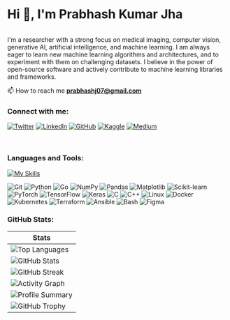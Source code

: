 # Hi 👋, I'm Prabhash Kumar Jha
<img src="https://komarev.com/ghpvc/?username=prabhashj07&style=flat-square&color=blue" alt=""/>

I'm a researcher with a strong focus on medical imaging, computer vision, generative AI, artificial intelligence, and machine learning. I am always eager to learn new machine learning algorithms and architectures, and to experiment with them on challenging datasets. I believe in the power of open-source software and actively contribute to machine learning libraries and frameworks.

📫 How to reach me **[prabhashj07@gmail.com](mailto:prabhashj07@gmail.com)**

### Connect with me:

[![Twitter](https://img.shields.io/twitter/follow/prabhashj07.svg?style=social)](https://twitter.com/prabhashj07) [![LinkedIn](https://img.shields.io/badge/LinkedIn-%230077B5.svg?logo=linkedin&logoColor=white)](https://linkedin.com/in/prabhash-kumar-jha-b2042023a/) [![GitHub](https://img.shields.io/badge/-GitHub-181717.svg?logo=GitHub&logoColor=white)](https://github.com/prabhashj07) [![Kaggle](https://img.shields.io/badge/-Kaggle-20BEFF.svg?logo=Kaggle&logoColor=white)](https://www.kaggle.com/prabhashkumarjha) [![Medium](https://img.shields.io/badge/-Medium-000000.svg?logo=Medium&logoColor=white)](https://medium.com/@prabhashj07)

<br>

### Languages and Tools:

[![My Skills](https://img.shields.io/badge/tech-stack-0690fa.svg?style=flat&logo=git&logoColor=white&labelColor=100303&color=4A154B)](https://shields.io)

<div align="left">
  <img src="https://img.shields.io/badge/-Git-F05032?style=flat&logo=git&logoColor=white" alt="Git" />
  <img src="https://img.shields.io/badge/-Python-3776AB?style=flat&logo=python&logoColor=white" alt="Python" />
  <img src="https://img.shields.io/badge/-Go-00ADD8?style=flat&logo=go&logoColor=white" alt="Go" />
  <img src="https://img.shields.io/badge/-NumPy-013243?style=flat&logo=numpy&logoColor=white" alt="NumPy" />
  <img src="https://img.shields.io/badge/-Pandas-150458?style=flat&logo=pandas&logoColor=white" alt="Pandas" />
  <img src="https://img.shields.io/badge/-Matplotlib-11557c?style=flat&logo=matplotlib&logoColor=white" alt="Matplotlib" />
  <img src="https://img.shields.io/badge/-Scikit_Learn-F7931E?style=flat&logo=scikit-learn&logoColor=white" alt="Scikit-learn" />
  <img src="https://img.shields.io/badge/-PyTorch-EE4C2C?style=flat&logo=pytorch&logoColor=white" alt="PyTorch" />
  <img src="https://img.shields.io/badge/-TensorFlow-FF6F00?style=flat&logo=tensorflow&logoColor=white" alt="TensorFlow" />
  <img src="https://img.shields.io/badge/-Keras-D00000?style=flat&logo=keras&logoColor=white" alt="Keras" />
  <img src="https://img.shields.io/badge/-C-A8B9CC?style=flat&logo=c&logoColor=white" alt="C" />
  <img src="https://img.shields.io/badge/-C++-00599C?style=flat&logo=c%2B%2B&logoColor=white" alt="C++" />
  <img src="https://img.shields.io/badge/-Linux-FCC624?style=flat&logo=linux&logoColor=white" alt="Linux" />
  <img src="https://img.shields.io/badge/-Docker-2496ED?style=flat&logo=docker&logoColor=white" alt="Docker" />
  <img src="https://img.shields.io/badge/-Kubernetes-326CE5?style=flat&logo=kubernetes&logoColor=white" alt="Kubernetes" />
  <img src="https://img.shields.io/badge/-Terraform-326CE5?style=flat&logo=Terraform&logoColor=white" alt="Terraform" />
  <img src="https://img.shields.io/badge/-Ansible-326CE5?style=flat&logo=Ansible&logoColor=white" alt="Ansible" />
  <img src="https://img.shields.io/badge/-Bash-4EAA25?style=flat&logo=gnu-bash&logoColor=white" alt="Bash" />
  <img src="https://img.shields.io/badge/-Figma-F24E1E?style=flat&logo=figma&logoColor=white" alt="Figma" />
</div>

### GitHub Stats:

| Stats |
| --- |
| ![Top Languages](https://github-readme-stats.vercel.app/api/top-langs/?username=prabhashj07&layout=compact&hide_title=true&hide_border=true&bg_color=ffffff&icon_color=0366d6&title_color=333) |
| ![GitHub Stats](https://github-readme-stats.vercel.app/api?username=prabhashj07&show_icons=true&hide_title=true&hide_border=true&count_private=true&include_all_commits=true&line_height=24&bg_color=ffffff&icon_color=0366d6&title_color=333) |
| ![GitHub Streak](https://github-readme-streakstats.herokuapp.com/user=prabhashj07&hide_title=true&hide_border=true&background=ffffff&stroke=000000&ring=0366d6&fire=ff4500&currStreakNum=000000&sideNums=000000&currStreakLabel=0366d6&sideLabels=0366d6) |
| ![Activity Graph](https://github-readme-activity-graph.vercel.app/graph?username=prabhashj07&theme=react-dark&hide_border=true&area=true) |
| ![Profile Summary](https://github-profile-summary-cards.vercel.app/api/cards/profile-details?username=prabhashj07&theme=default) |
| ![GitHub Trophy](https://github-profile-trophy.vercel.app/?username=prabhashj07&theme=matrix&no-frame=true&no-bg=true&margin-w=4) |
<br>
